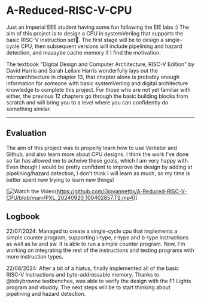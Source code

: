# A-Reduced-RISC-V-CPU

Just an Imperial EEE student having some fun following the EIE labs :) The aim of this project is to design a CPU in systemVerilog that supports the basic RISC-V instruction set🤠. The first stage will be to design a single-cycle CPU, then subsequent versions will include pipelining and hazard detection, and maaaybe cache memory if I find the motivation. 

The textbook "Digital Design and Computer Architecture, RISC-V Edition" by David Harris and Sarah Leilani Harris wonderfully lays out the microarchitecture in chapter 13, that chapter alone is probably enough information for someone with basic systemVerilog and digital architecture knowledge to complete this project. For those who are not yet familiar with either, the previous 12 chapters go through the basic building blocks from scratch and will bring you to a level where you can confidently do something similar.

---

## Evaluation
The aim of this project was to properly learn how to use Verilator and Github, and also learn more about CPU designs. I think the work I've done so far has allowed me to acheive these goals, which I am very happy with. Even though I would be pretty confident to improve the design by adding at pipelining/hazard detection, I don't think I will learn as much, so my time is better spent now trying to learn new things!

[![Watch the Video](https://github.com/Giovannettix/A-Reduced-RISC-V-CPU/blob/main/thumbnail.jpg)(https://github.com/Giovannettix/A-Reduced-RISC-V-CPU/blob/main/PXL_20240920_100402857.TS.mp4)]

## Logbook
22/07/2024: Managed to create a single-cycle cpu that implements a simple counter program, supporting i-type, r-type and b-type instructions as well as lw and sw. It is able to run a simple counter program. Now, I'm working on integrating the rest of the instructions and testing programs with more instruction types. 

22/08/2024: After a bit of a hiatus, finally implemented all of the basic RISC-V Instructions and byte-addressable memory. Thanks to @tobybrowne testbenches, was able to verify the design with the F1 Lights program and vbuddy. The next steps will be to start thinking about pipelining and hazard detection.


